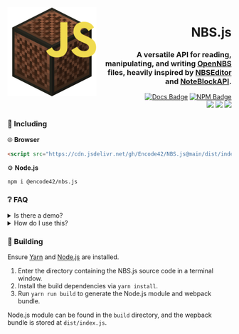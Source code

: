 [Docs Badge]: https://img.shields.io/badge/Docs-3178C6?labelColor=3178C6&logo=typescript&logoColor=white&style=flat-square
[Docs]: https://encode42.github.io/NBS.js/docs/
[NPM Badge]: https://img.shields.io/npm/v/@encode42/nbs.js?label=​&color=cb0000&labelColor=cb0000&logo=npm&logoColor=white&style=flat-square
[NPM]: https://www.npmjs.com/package/@encode42/nbs.js
[Demo Badge]: https://img.shields.io/badge/Demo-202b38?labelColor=202b38&logo=html5&logoColor=white&style=flat-square
[Demo]: https://encode42.github.io/NBS.js/demo/
[Actions Badge]: https://img.shields.io/github/workflow/status/Encode42/NBS.js/Build?style=flat-square
[Actions]: https://github.com/Encode42/NBS.js/actions/workflows/build.yml
[Support]: https://encode42.dev/support
[Discord Badge]: https://img.shields.io/discord/646517284453613578?color=7289da&labelColor=7289da&label=​&logo=discord&logoColor=white&style=flat-square
[Codacy]: https://app.codacy.com/gh/Encode42/NBS.js
[Codacy Badge]: https://img.shields.io/codacy/grade/68f12c67186549b88ab7ada56ac83efc?color=172B4D&labelColor=172B4D&label=​&logo=codacy&style=flat-square


<img src=".github/assets/badge-lq.png" align="left" id="header">

<div align="right">

# NBS.js
### A versatile API for reading, manipulating, and writing [OpenNBS](https://opennbs.org) files, heavily inspired by [NBSEditor](https://github.com/TheGreatFoxxy/NBSEditor/blob/408e3e58058bd72286fc7e9740d62a39a0c919dd/src/NBS.js) and [NoteBlockAPI](https://github.com/koca2000/NoteBlockAPI).

[![Docs Badge]][Docs] [![NPM Badge]][NPM]  
[![][Actions Badge]][Actions] [![][Codacy Badge]][Codacy] [![][Discord Badge]][Support]
</div>

### 🔧 Including
🌐 **Browser**
```html
<script src="https://cdn.jsdelivr.net/gh/Encode42/NBS.js@main/dist/index.js"></script>
```

⚙️ **Node.js**
```bash
npm i @encode42/nbs.js
```

### ❔ FAQ
<details>
<summary>
Is there a demo?
</summary>

Yes! A GitHub pages site is located [here](https://encode42.github.io/NBS.js/demo/). It contains a demonstration of how to read and process NBS files, displays the song structure, and plays the song through the browser.

[![Demo Badge]][Demo]
</details>

<details>
<summary>
How do I use this?
</summary>

[Install NBS.js for your platform](#-setup), then refer to the [documentation][Docs] and examples below.

[![Docs Badge]][Docs]

<details>
<summary>
Browser
</summary>

```html
<input type="file" id="file-input">

<script src="https://cdn.jsdelivr.net/gh/Encode42/NBS.js@main/dist/index.js"></script> <!-- Import NBS.js -->
<script>
window.addEventListener("load", () => {
  // Initialize file input
  document.getElementById("file-input").addEventListener("change", event => {
    const songFile = event.target.files[0]; // Read a NBS file
    songFile.arrayBuffer().then(buffer => { // Create an ArrayBuffer
      const song = NBSjs.Song.fromArrayBuffer(buffer); // Parse song from ArrayBuffer

      console.log(song);
    });
  });
});
</script>
```

[![Demo Badge]][Demo]
</details>

<details>
<summary>
Node.js
</summary>

```js
const fs = require("fs");
const { Song } = require("@encode42/nbs.js"); // Import NBS.js

const songFile = fs.readFileSync("song.nbs"); // Read a NBS file
const buffer = new Uint8Array(songFile).buffer; // Create an ArrayBuffer
const song = Song.fromArrayBuffer(buffer); // Parse song from ArrayBuffer

console.log(song);
```

[![NPM Badge]][NPM]
</details>
</details>

### 🔨 Building
Ensure [Yarn](https://yarnpkg.com/) and [Node.js](https://nodejs.org/en/) are installed.

1. Enter the directory containing the NBS.js source code in a terminal window.
2. Install the build dependencies via `yarn install`.
3. Run `yarn run build` to generate the Node.js module and webpack bundle.

Node.js module can be found in the `build` directory, and the wepback bundle is stored at `dist/index.js`.
